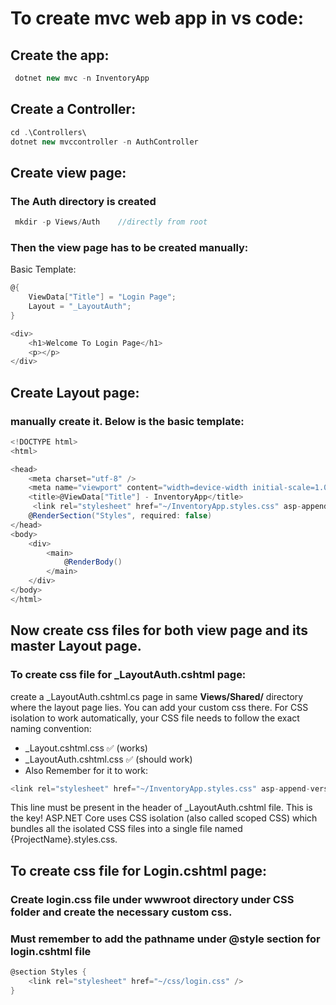 # To create mvc web app in vs code:
## Create the app:
```csharp 
 dotnet new mvc -n InventoryApp
```
## Create a Controller:

```csharp 
cd .\Controllers\
dotnet new mvccontroller -n AuthController
```
## Create view page:
### The Auth directory is created
```csharp
 mkdir -p Views/Auth    //directly from root
```
### Then the view page has to be created manually:
Basic Template:
```csharp
@{
    ViewData["Title"] = "Login Page";
    Layout = "_LayoutAuth";
}

<div>
    <h1>Welcome To Login Page</h1>
    <p></p>
</div>
```
## Create Layout page:
### manually create it. Below is the basic template:
```csharp
<!DOCTYPE html>
<html>

<head>
    <meta charset="utf-8" />
    <meta name="viewport" content="width=device-width initial-scale=1.0 " />
    <title>@ViewData["Title"] - InventoryApp</title>
     <link rel="stylesheet" href="~/InventoryApp.styles.css" asp-append-version="true" />
    @RenderSection("Styles", required: false)
</head>
<body>
    <div>
        <main>
            @RenderBody()
        </main>
    </div>
</body>
</html>
```

## Now create css files for both view page and its master Layout page. 
### To create css file for _LayoutAuth.cshtml page:
create a _LayoutAuth.cshtml.cs page in same **Views/Shared/** directory where the layout page lies. You can add your custom css there.
For CSS isolation to work automatically, your CSS file needs to follow the exact naming convention:

- _Layout.cshtml.css ✅ (works)
- _LayoutAuth.cshtml.css ✅ (should work)
- Also Remember for it to work:
```csharp 
<link rel="stylesheet" href="~/InventoryApp.styles.css" asp-append-version="true" />
```
This line must be present in the header of _LayoutAuth.cshtml file.
This is the key! ASP.NET Core uses CSS isolation (also called scoped CSS) which bundles all the isolated CSS files into a single file named {ProjectName}.styles.css.


## To create css file for Login.cshtml page:

### Create **login.css** file under  **wwwroot** directory under **CSS** folder and create the necessary custom css.

### Must remember to add the pathname under @style section for login.cshtml file
```csharp
@section Styles {
    <link rel="stylesheet" href="~/css/login.css" />
}
```
